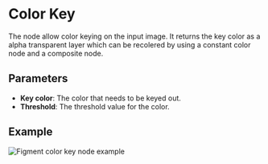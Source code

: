 # Color Key

The node allow color keying on the input image. It returns the key color as a alpha transparent layer which can be recolered by using a constant color node and a composite node.

## Parameters

- **Key color**: The color that needs to be keyed out.
- **Threshold**: The threshold value for the color.

## Example

<img src="/img/nodes/colorKey.jpg" alt="Figment color key node example"/>
